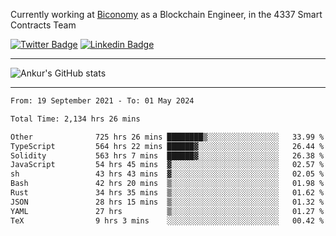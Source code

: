 Currently working at [Biconomy](https://biconomy.io/) as a Blockchain Engineer, in the 4337 Smart Contracts Team

 [![Twitter Badge](https://img.shields.io/badge/-@ankurdubey521-1ca0f1?style=flat-square&labelColor=1ca0f1&logo=twitter&logoColor=white&link=https://twitter.com/ankurdubey521)](https://twitter.com/ankurdubey521) [![Linkedin Badge](https://img.shields.io/badge/-ankurdubey521-blue?style=flat-square&logo=Linkedin&logoColor=white&link=https://www.linkedin.com/in/ankurdubey521/)](https://www.linkedin.com/in/ankurdubey521/)

<hr/>

![Ankur's GitHub stats](https://github-readme-stats.vercel.app/api?username=ankurdubey521&count_private=true&theme=radical)

<hr/>

<!--START_SECTION:waka-->

```txt
From: 19 September 2021 - To: 01 May 2024

Total Time: 2,134 hrs 26 mins

Other              725 hrs 26 mins ████████▒░░░░░░░░░░░░░░░░   33.99 %
TypeScript         564 hrs 22 mins ██████▓░░░░░░░░░░░░░░░░░░   26.44 %
Solidity           563 hrs 7 mins  ██████▓░░░░░░░░░░░░░░░░░░   26.38 %
JavaScript         54 hrs 45 mins  ▓░░░░░░░░░░░░░░░░░░░░░░░░   02.57 %
sh                 43 hrs 43 mins  ▓░░░░░░░░░░░░░░░░░░░░░░░░   02.05 %
Bash               42 hrs 20 mins  ▒░░░░░░░░░░░░░░░░░░░░░░░░   01.98 %
Rust               34 hrs 35 mins  ▒░░░░░░░░░░░░░░░░░░░░░░░░   01.62 %
JSON               28 hrs 15 mins  ▒░░░░░░░░░░░░░░░░░░░░░░░░   01.32 %
YAML               27 hrs          ▒░░░░░░░░░░░░░░░░░░░░░░░░   01.27 %
TeX                9 hrs 3 mins    ░░░░░░░░░░░░░░░░░░░░░░░░░   00.42 %
```

<!--END_SECTION:waka-->
